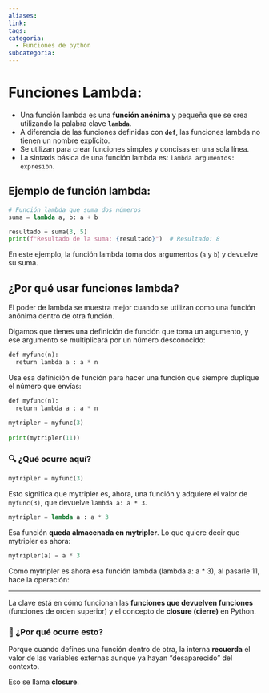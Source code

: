 ```yaml
---
aliases: 
link: 
tags: 
categoria:
  - Funciones de python
subcategoria:
---
```


# Funciones Lambda:

- Una función lambda es una **función anónima** y pequeña que se crea utilizando la palabra clave **`lambda`**.
- A diferencia de las funciones definidas con **`def`**, las funciones lambda no tienen un nombre explícito.
- Se utilizan para crear funciones simples y concisas en una sola línea.
- La sintaxis básica de una función lambda es: `lambda argumentos: expresión`.

## Ejemplo de función lambda:


```python
# Función lambda que suma dos números
suma = lambda a, b: a + b

resultado = suma(3, 5)
print(f"Resultado de la suma: {resultado}")  # Resultado: 8
```

En este ejemplo, la función lambda toma dos argumentos (`a` y `b`) y devuelve su suma.

## ¿Por qué usar funciones lambda?

El poder de lambda se muestra mejor cuando se utilizan como una función anónima dentro de otra función.

Digamos que tienes una definición de función que toma un argumento, y ese argumento se multiplicará por un número desconocido:

```python
def myfunc(n):  
  return lambda a : a * n
```

Usa esa definición de función para hacer una función que siempre duplique el número que envías:

```python
def myfunc(n):  
  return lambda a : a * n  
  
mytripler = myfunc(3)  
  
print(mytripler(11))
```

### 🔍 ¿Qué ocurre aquí?

```python
mytripler = myfunc(3)
```

Esto significa que mytripler es, ahora, una función y adquiere el valor de  `myfunc(3)`, que devuelve  `lambda a: a * 3`. 

```python
mytripler = lambda a : a * 3
```

Esa función **queda almacenada en mytripler**. Lo que quiere decir que mytripler es ahora:

```python
mytripler(a) = a * 3
```

Como mytripler es ahora esa función lambda (lambda a: a * 3), al pasarle 11, hace la operación:

---

La clave está en cómo funcionan las **funciones que devuelven funciones** (funciones de orden superior) y el concepto de **closure (cierre)** en Python.

### **📌 ¿Por qué ocurre esto?**

  

Porque cuando defines una función dentro de otra, la interna **recuerda** el valor de las variables externas aunque ya hayan “desaparecido” del contexto.

Eso se llama **closure**.